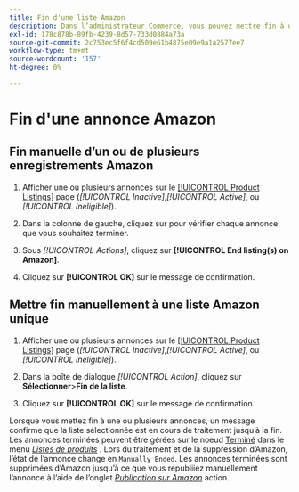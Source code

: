```yaml
---
title: Fin d'une liste Amazon
description: Dans l’administrateur Commerce, vous pouvez mettre fin à une liste Amazon à partir du tableau de bord Sales Channel Amazon.
exl-id: 178c878b-89fb-4239-8d57-733d0884a73a
source-git-commit: 2c753ec5f6f4cd509e61b4875e09e9a1a2577ee7
workflow-type: tm+mt
source-wordcount: '157'
ht-degree: 0%

---
```


# Fin d&#39;une annonce Amazon

## Fin manuelle d’un ou de plusieurs enregistrements Amazon

1. Afficher une ou plusieurs annonces sur le [[!UICONTROL Product Listings]](./managing-product-listings.md) page (_[!UICONTROL Inactive]_,_[!UICONTROL Active]_, ou _[!UICONTROL Ineligible]_).

1. Dans la colonne de gauche, cliquez sur pour vérifier chaque annonce que vous souhaitez terminer.

1. Sous _[!UICONTROL Actions]_, cliquez sur **[!UICONTROL End listing(s) on Amazon]**.

1. Cliquez sur **[!UICONTROL OK]** sur le message de confirmation.

## Mettre fin manuellement à une liste Amazon unique

1. Afficher une ou plusieurs annonces sur le [[!UICONTROL Product Listings]](./managing-product-listings.md) page (_[!UICONTROL Inactive]_,_[!UICONTROL Active]_, ou _[!UICONTROL Ineligible]_).

1. Dans la boîte de dialogue _[!UICONTROL Action]_, cliquez sur **Sélectionner**>**Fin de la liste**.

1. Cliquez sur **[!UICONTROL OK]** sur le message de confirmation.

Lorsque vous mettez fin à une ou plusieurs annonces, un message confirme que la liste sélectionnée est en cours de traitement jusqu’à la fin. Les annonces terminées peuvent être gérées sur le noeud [Terminé](./ended-listings.md) dans le menu [_Listes de produits_](./managing-product-listings.md) . Lors du traitement et de la suppression d’Amazon, l’état de l’annonce change en `Manually Ended`. Les annonces terminées sont supprimées d’Amazon jusqu’à ce que vous republiiez manuellement l’annonce à l’aide de l’onglet [_Publication sur Amazon_](./publish-listings-manually.md) action.
